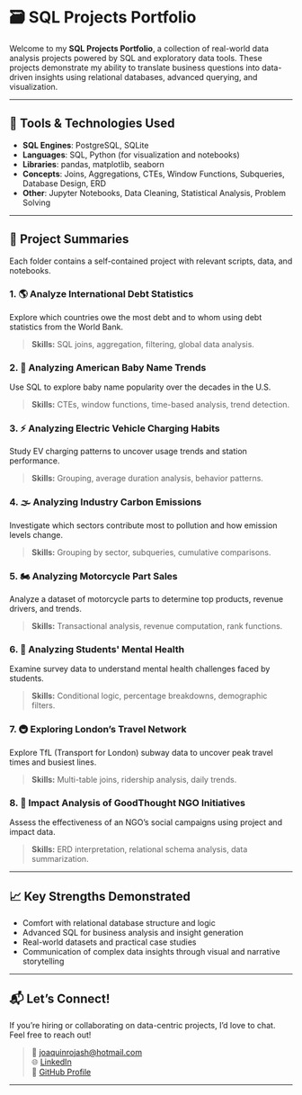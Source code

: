 # 🗃️ SQL Projects Portfolio

Welcome to my **SQL Projects Portfolio**, a collection of real-world data analysis projects powered by SQL and exploratory data tools. These projects demonstrate my ability to translate business questions into data-driven insights using relational databases, advanced querying, and visualization.

---

## 🧰 Tools & Technologies Used

- **SQL Engines**: PostgreSQL, SQLite
- **Languages**: SQL, Python (for visualization and notebooks)
- **Libraries**: pandas, matplotlib, seaborn
- **Concepts**: Joins, Aggregations, CTEs, Window Functions, Subqueries, Database Design, ERD
- **Other**: Jupyter Notebooks, Data Cleaning, Statistical Analysis, Problem Solving

---

## 📁 Project Summaries

Each folder contains a self-contained project with relevant scripts, data, and notebooks.

### 1. 🌎 **Analyze International Debt Statistics**
Explore which countries owe the most debt and to whom using debt statistics from the World Bank.
> **Skills:** SQL joins, aggregation, filtering, global data analysis.

### 2. 👶 **Analyzing American Baby Name Trends**
Use SQL to explore baby name popularity over the decades in the U.S.
> **Skills:** CTEs, window functions, time-based analysis, trend detection.

### 3. ⚡ **Analyzing Electric Vehicle Charging Habits**
Study EV charging patterns to uncover usage trends and station performance.
> **Skills:** Grouping, average duration analysis, behavior patterns.

### 4. 🌫️ **Analyzing Industry Carbon Emissions**
Investigate which sectors contribute most to pollution and how emission levels change.
> **Skills:** Grouping by sector, subqueries, cumulative comparisons.

### 5. 🏍️ **Analyzing Motorcycle Part Sales**
Analyze a dataset of motorcycle parts to determine top products, revenue drivers, and trends.
> **Skills:** Transactional analysis, revenue computation, rank functions.

### 6. 🧠 **Analyzing Students' Mental Health**
Examine survey data to understand mental health challenges faced by students.
> **Skills:** Conditional logic, percentage breakdowns, demographic filters.

### 7. 🚇 **Exploring London’s Travel Network**
Explore TfL (Transport for London) subway data to uncover peak travel times and busiest lines.
> **Skills:** Multi-table joins, ridership analysis, daily trends.

### 8. 🌱 **Impact Analysis of GoodThought NGO Initiatives**
Assess the effectiveness of an NGO’s social campaigns using project and impact data.
> **Skills:** ERD interpretation, relational schema analysis, data summarization.

---

## 📈 Key Strengths Demonstrated

- Comfort with relational database structure and logic
- Advanced SQL for business analysis and insight generation
- Real-world datasets and practical case studies
- Communication of complex data insights through visual and narrative storytelling

---

## 📬 Let’s Connect!

If you’re hiring or collaborating on data-centric projects, I’d love to chat. Feel free to reach out!

> 📧 joaquinrojash@hotmail.com  
> 🌐 [LinkedIn](https://linkedin.com/in/joaquinrojash)  
> 🐙 [GitHub Profile](https://github.com/joaquinrojash)

---
